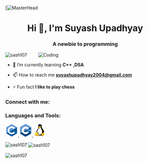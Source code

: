 [![MasterHead](https://tenor.com/view/kratos-pc-trash-gow4-rage-gif-11985168)
<h1 align="center">Hi 👋, I'm Suyash Upadhyay</h1>
<h3 align="center">A newbie to programming</h3>

<img align="right" alt="Coding" width="400" src="https://giphy.com/gifs/computer-cat-wearing-glasses-VbnUQpnihPSIgIXuZv">


<p align="left"> <img src="https://komarev.com/ghpvc/?username=sash107&label=Profile%20views&color=0e75b6&style=flat" alt="sash107" /> </p>

- 🌱 I’m currently learning **C++ ,DSA**

- 📫 How to reach me **suyashupadhyay2004@gmail.com**

- ⚡ Fun fact **I like to play chess**

<h3 align="left">Connect with me:</h3>
<p align="left">
</p>

<h3 align="left">Languages and Tools:</h3>
<p align="left"> <a href="https://www.cprogramming.com/" target="_blank" rel="noreferrer"> <img src="https://raw.githubusercontent.com/devicons/devicon/master/icons/c/c-original.svg" alt="c" width="40" height="40"/> </a> <a href="https://www.w3schools.com/cpp/" target="_blank" rel="noreferrer"> <img src="https://raw.githubusercontent.com/devicons/devicon/master/icons/cplusplus/cplusplus-original.svg" alt="cplusplus" width="40" height="40"/> </a> <a href="https://www.linux.org/" target="_blank" rel="noreferrer"> <img src="https://raw.githubusercontent.com/devicons/devicon/master/icons/linux/linux-original.svg" alt="linux" width="40" height="40"/> </a> </p>

<p><img align="left" src="https://github-readme-stats.vercel.app/api/top-langs?username=sash107&show_icons=true&locale=en&layout=compact" alt="sash107" /></p>

<p>&nbsp;<img align="center" src="https://github-readme-stats.vercel.app/api?username=sash107&show_icons=true&locale=en" alt="sash107" /></p>

<p><img align="center" src="https://github-readme-streak-stats.herokuapp.com/?user=sash107&" alt="sash107" /></p>
